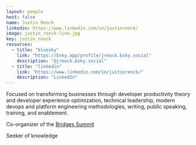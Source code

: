 ```yaml
---
layout: people
host: false
name: Justin Reock
linkedin: https://www.linkedin.com/in/justinreock/
image: justin_reock-line.jpg
key: justin_reock
resources:
  - title: "bluesky"
    link: "https://bsky.app/profile/jreock.bsky.social"
    description: "@jreock.bsky.social"
  - title: "linkedin"
    link: "https://www.linkedin.com/in/justinreock/"
    description: "LinkedIn"
---
```


Focused on transforming businesses through developer productivity theory and developer experience optimization, technical leadership, modern devops and platform engineering methodologies, writing, public speaking, training, and enablement.

Co-organizer of the [Bridges Summit](https://bridges-summit.org)

Seeker of knowledge